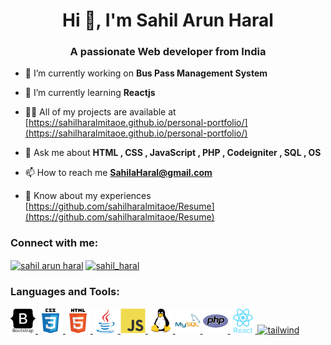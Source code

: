 <h1 align="center">Hi 👋, I'm Sahil Arun Haral</h1>
<h3 align="center">A passionate Web developer from India</h3>

- 🔭 I’m currently working on **Bus Pass Management System**

- 🌱 I’m currently learning **Reactjs**

- 👨‍💻 All of my projects are available at [https://sahilharalmitaoe.github.io/personal-portfolio/](https://sahilharalmitaoe.github.io/personal-portfolio/)

- 💬 Ask me about **HTML , CSS , JavaScript , PHP , Codeigniter , SQL , OS**

- 📫 How to reach me **SahilaHaral@gmail.com**

- 📄 Know about my experiences [https://github.com/sahilharalmitaoe/Resume](https://github.com/sahilharalmitaoe/Resume)

<h3 align="left">Connect with me:</h3>
<p align="left">
<a href="https://linkedin.com/in/sahil arun haral" target="blank"><img align="center" src="https://raw.githubusercontent.com/rahuldkjain/github-profile-readme-generator/master/src/images/icons/Social/linked-in-alt.svg" alt="sahil arun haral" height="30" width="40" /></a>
<a href="https://www.codechef.com/users/sahil_haral" target="blank"><img align="center" src="https://cdn.jsdelivr.net/npm/simple-icons@3.1.0/icons/codechef.svg" alt="sahil_haral" height="30" width="40" /></a>
</p>

<h3 align="left">Languages and Tools:</h3>
<p align="left"> <a href="https://getbootstrap.com" target="_blank" rel="noreferrer"> <img src="https://raw.githubusercontent.com/devicons/devicon/master/icons/bootstrap/bootstrap-plain-wordmark.svg" alt="bootstrap" width="40" height="40"/> </a> <a href="https://www.w3schools.com/css/" target="_blank" rel="noreferrer"> <img src="https://raw.githubusercontent.com/devicons/devicon/master/icons/css3/css3-original-wordmark.svg" alt="css3" width="40" height="40"/> </a> <a href="https://www.w3.org/html/" target="_blank" rel="noreferrer"> <img src="https://raw.githubusercontent.com/devicons/devicon/master/icons/html5/html5-original-wordmark.svg" alt="html5" width="40" height="40"/> </a> <a href="https://www.java.com" target="_blank" rel="noreferrer"> <img src="https://raw.githubusercontent.com/devicons/devicon/master/icons/java/java-original.svg" alt="java" width="40" height="40"/> </a> <a href="https://developer.mozilla.org/en-US/docs/Web/JavaScript" target="_blank" rel="noreferrer"> <img src="https://raw.githubusercontent.com/devicons/devicon/master/icons/javascript/javascript-original.svg" alt="javascript" width="40" height="40"/> </a> <a href="https://www.linux.org/" target="_blank" rel="noreferrer"> <img src="https://raw.githubusercontent.com/devicons/devicon/master/icons/linux/linux-original.svg" alt="linux" width="40" height="40"/> </a> <a href="https://www.mysql.com/" target="_blank" rel="noreferrer"> <img src="https://raw.githubusercontent.com/devicons/devicon/master/icons/mysql/mysql-original-wordmark.svg" alt="mysql" width="40" height="40"/> </a> <a href="https://www.php.net" target="_blank" rel="noreferrer"> <img src="https://raw.githubusercontent.com/devicons/devicon/master/icons/php/php-original.svg" alt="php" width="40" height="40"/> </a> <a href="https://reactjs.org/" target="_blank" rel="noreferrer"> <img src="https://raw.githubusercontent.com/devicons/devicon/master/icons/react/react-original-wordmark.svg" alt="react" width="40" height="40"/> </a> <a href="https://tailwindcss.com/" target="_blank" rel="noreferrer"> <img src="https://www.vectorlogo.zone/logos/tailwindcss/tailwindcss-icon.svg" alt="tailwind" width="40" height="40"/> </a> </p>
